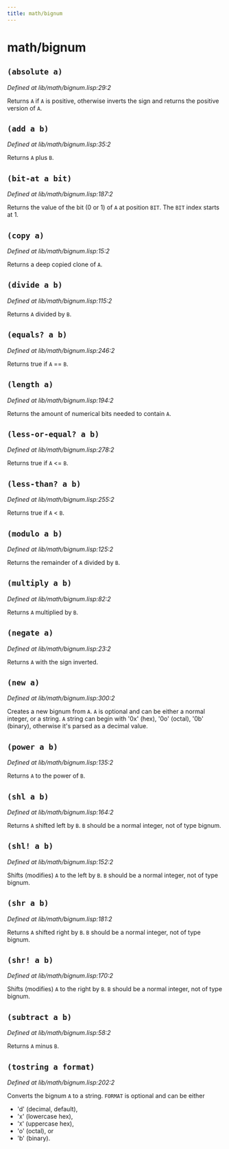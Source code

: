 ```yaml
---
title: math/bignum
---
```

# math/bignum
## `(absolute a)`
*Defined at lib/math/bignum.lisp:29:2*

Returns `A` if `A` is positive, otherwise inverts the sign and returns the positive version of `A`.

## `(add a b)`
*Defined at lib/math/bignum.lisp:35:2*

Returns `A` plus `B`.

## `(bit-at a bit)`
*Defined at lib/math/bignum.lisp:187:2*

Returns the value of the bit (0 or 1) of `A` at position `BIT`. The `BIT` index starts at 1.

## `(copy a)`
*Defined at lib/math/bignum.lisp:15:2*

Returns a deep copied clone of `A`.

## `(divide a b)`
*Defined at lib/math/bignum.lisp:115:2*

Returns `A` divided by `B`.

## `(equals? a b)`
*Defined at lib/math/bignum.lisp:246:2*

Returns true if `A` == `B`.

## `(length a)`
*Defined at lib/math/bignum.lisp:194:2*

Returns the amount of numerical bits needed to contain `A`.

## `(less-or-equal? a b)`
*Defined at lib/math/bignum.lisp:278:2*

Returns true if `A` <= `B`.

## `(less-than? a b)`
*Defined at lib/math/bignum.lisp:255:2*

Returns true if `A` < `B`.

## `(modulo a b)`
*Defined at lib/math/bignum.lisp:125:2*

Returns the remainder of `A` divided by `B`.

## `(multiply a b)`
*Defined at lib/math/bignum.lisp:82:2*

Returns `A` multiplied by `B`.

## `(negate a)`
*Defined at lib/math/bignum.lisp:23:2*

Returns `A` with the sign inverted.

## `(new a)`
*Defined at lib/math/bignum.lisp:300:2*

Creates a new bignum from `A`.
`A` is optional and can be either a normal integer, or a string.
`A` string can begin with '0x' (hex), '0o' (octal), '0b' (binary),
otherwise it's parsed as a decimal value.

## `(power a b)`
*Defined at lib/math/bignum.lisp:135:2*

Returns `A` to the power of `B`.

## `(shl a b)`
*Defined at lib/math/bignum.lisp:164:2*

Returns `A` shifted left by `B`. `B` should be a normal integer, not of type bignum.

## `(shl! a b)`
*Defined at lib/math/bignum.lisp:152:2*

Shifts (modifies) `A` to the left by `B`. `B` should be a normal integer, not of type bignum.

## `(shr a b)`
*Defined at lib/math/bignum.lisp:181:2*

Returns `A` shifted right by `B`. `B` should be a normal integer, not of type bignum.

## `(shr! a b)`
*Defined at lib/math/bignum.lisp:170:2*

Shifts (modifies) `A` to the right by `B`. `B` should be a normal integer, not of type bignum.

## `(subtract a b)`
*Defined at lib/math/bignum.lisp:58:2*

Returns `A` minus `B`.

## `(tostring a format)`
*Defined at lib/math/bignum.lisp:202:2*

Converts the bignum `A` to a string. `FORMAT` is optional and can be either
 - 'd' (decimal, default),
 - 'x' (lowercase hex),
 - '`X`' (uppercase hex),
 - 'o' (octal), or
 - 'b' (binary).

